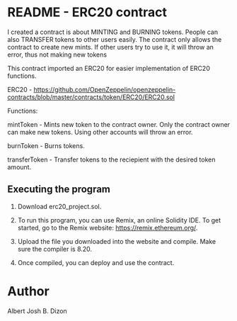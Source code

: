 # README - ERC20 contract

I created a contract is about MINTING and BURNING tokens. People can also TRANSFER tokens to other users easily. The contract only allows the contract to create new mints. If other users try to use it, it will throw an error, thus not making new tokens

This contract imported an ERC20 for easier implementation of ERC20 functions.

ERC20 - https://github.com/OpenZeppelin/openzeppelin-contracts/blob/master/contracts/token/ERC20/ERC20.sol

Functions:

mintToken - Mints new token to the contract owner. Only the contract owner can make new tokens. Using other accounts will throw an error.

burnToken - Burns tokens.

transferToken - Transfer tokens to the reciepient with the desired token amount.

## Executing the program

1. Download erc20_project.sol.

2. To run this program, you can use Remix, an online Solidity IDE. To get started, go to the Remix website: https://remix.ethereum.org/.

3. Upload the file you downloaded into the website and compile. Make sure the compiler is 8.20.

4. Once compiled, you can deploy and use the contract.

# Author

Albert Josh B. Dizon
